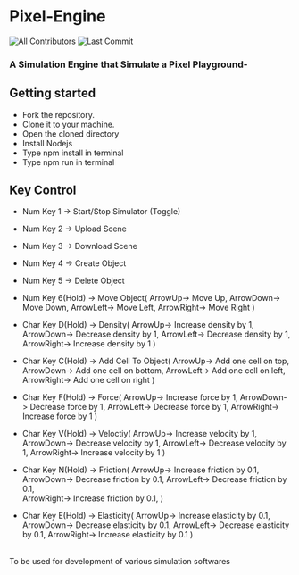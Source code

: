 # Pixel-Engine
![All Contributors](https://img.shields.io/github/contributors/prskid1000/Chiku-Engine)
![Last Commit](https://img.shields.io/github/last-commit/prskid1000/Chiku-Engine)


### A Simulation Engine that Simulate a Pixel Playground-

## Getting started

- Fork the repository.
- Clone it to your machine.
- Open the cloned directory
- Install Nodejs
- Type npm install in terminal
- Type npm run in terminal

## Key Control
- Num Key 1 -> Start/Stop Simulator (Toggle)
- Num Key 2 -> Upload Scene
- Num Key 3 -> Download Scene
- Num Key 4 -> Create Object
- Num Key 5 -> Delete Object

- Num Key 6(Hold) -> Move Object(
    ArrowUp-> Move Up, 
    ArrowDown-> Move Down, 
    ArrowLeft-> Move Left, 
    ArrowRight-> Move Right
    )

- Char Key D(Hold) -> Density(
    ArrowUp-> Increase density by 1, 
    ArrowDown-> Decrease density by 1, 
    ArrowLeft-> Decrease density by 1, 
    ArrowRight-> Increase density by 1
    )

- Char Key C(Hold) -> Add Cell To Object(
    ArrowUp->  Add one cell on top, 
    ArrowDown-> Add one cell on bottom, 
    ArrowLeft-> Add one cell on left, 
    ArrowRight-> Add one cell on right
    )

- Char Key F(Hold) -> Force(
    ArrowUp-> Increase force by 1, 
    ArrowDown-> Decrease force by 1, 
    ArrowLeft-> Decrease force by 1, 
    ArrowRight-> Increase force by 1
    )

- Char Key V(Hold) -> Veloctiy(
    ArrowUp-> Increase velocity by 1, 
    ArrowDown-> Decrease velocity by 1, 
    ArrowLeft-> Decrease velocity by 1, 
    ArrowRight-> Increase velocity by 1
    )

- Char Key N(Hold) -> Friction(
    ArrowUp-> Increase friction by 0.1, 
    ArrowDown-> Decrease friction by 0.1, 
    ArrowLeft-> Decrease friction by 0.1,  
    ArrowRight-> Increase friction by 0.1, 
    )

- Char Key E(Hold) -> Elasticity(
    ArrowUp-> Increase elasticity by 0.1, 
    ArrowDown-> Decrease elasticity by 0.1, 
    ArrowLeft-> Decrease elasticity by 0.1, 
    ArrowRight-> Increase elasticity by 0.1
    )
<br>
To be used for development of various simulation softwares
